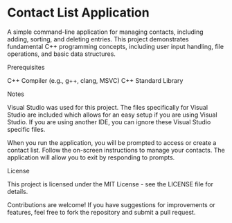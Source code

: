 # Contact List Application

A simple command-line application for managing contacts, including adding, sorting, and deleting entries. This project demonstrates fundamental C++ programming concepts, including user input handling, file operations, and basic data structures. 

Prerequisites

C++ Compiler (e.g., g++, clang, MSVC) 
C++ Standard Library 

Notes 

Visual Studio was used for this project. The files specifically for Visual Studio are included which allows for an easy setup if you are using Visual Studio. If you are using another IDE, you can ignore these Visual Studio specific files.

When you run the application, you will be prompted to access or create a contact list. 
Follow the on-screen instructions to manage your contacts. 
The application will allow you to exit by responding to prompts. 

License

This project is licensed under the MIT License - see the LICENSE file for details. 

Contributions are welcome! If you have suggestions for improvements or features, feel free to fork the repository and submit a pull request.

